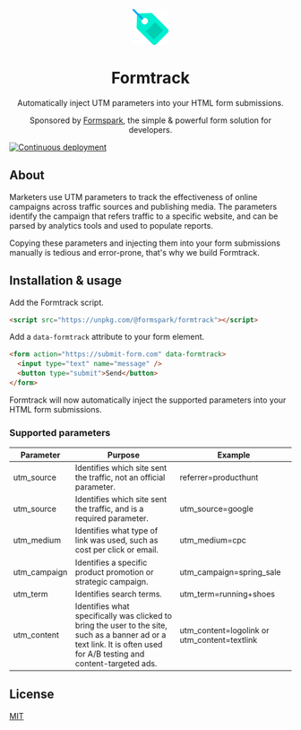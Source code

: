<p align="center">
   <img width="64" src="logo.svg" alt="Formtrack logo">
</p>

<h1 align="center">Formtrack</h1>

<p align="center">
    Automatically inject UTM parameters into your HTML form submissions.
</p>

<p align="center">
    Sponsored by <a href="https://formspark.io">Formspark</a>, the simple & powerful form solution for developers.
</p>

[![Continuous deployment](https://github.com/formspark/formtrack/workflows/Continuous%20deployment/badge.svg)](https://github.com/formspark/formtrack/actions?query=workflow%3A%22Continuous+deployment%22)

## About

Marketers use UTM parameters to track the effectiveness of online campaigns across traffic sources and publishing media.
The parameters identify the campaign that refers traffic to a specific website, and can be parsed by analytics tools and used to populate reports.

Copying these parameters and injecting them into your form submissions manually is tedious and error-prone, that's why we build Formtrack.

## Installation & usage

Add the Formtrack script.

```html
<script src="https://unpkg.com/@formspark/formtrack"></script>
```

Add a `data-formtrack` attribute to your form element.

```html
<form action="https://submit-form.com" data-formtrack>
  <input type="text" name="message" />
  <button type="submit">Send</button>
</form>
```

Formtrack will now automatically inject the supported parameters into your HTML form submissions.

### Supported parameters

| Parameter    | Purpose                                                                                                                                                                | Example                                      |
| ------------ | ---------------------------------------------------------------------------------------------------------------------------------------------------------------------- | -------------------------------------------- |
| utm_source   | Identifies which site sent the traffic, not an official parameter.                                                                                                     | referrer=producthunt                         |
| utm_source   | Identifies which site sent the traffic, and is a required parameter.                                                                                                   | utm_source=google                            |
| utm_medium   | Identifies what type of link was used, such as cost per click or email.                                                                                                | utm_medium=cpc                               |
| utm_campaign | Identifies a specific product promotion or strategic campaign.                                                                                                         | utm_campaign=spring_sale                     |
| utm_term     | Identifies search terms.                                                                                                                                               | utm_term=running+shoes                       |
| utm_content  | Identifies what specifically was clicked to bring the user to the site, such as a banner ad or a text link. It is often used for A/B testing and content-targeted ads. | utm_content=logolink or utm_content=textlink |

## License

[MIT](https://opensource.org/licenses/MIT)
